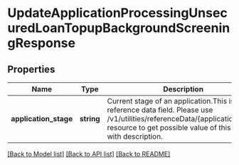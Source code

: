 # UpdateApplicationProcessingUnsecuredLoanTopupBackgroundScreeningResponse

## Properties
Name | Type | Description | Notes
------------ | ------------- | ------------- | -------------
**application_stage** | **string** | Current stage of an application.This is a reference data field. Please use /v1/utilities/referenceData/{applicationStage} resource to get possible value of this field with description. | 

[[Back to Model list]](../../README.md#documentation-for-models) [[Back to API list]](../../README.md#documentation-for-api-endpoints) [[Back to README]](../../README.md)

